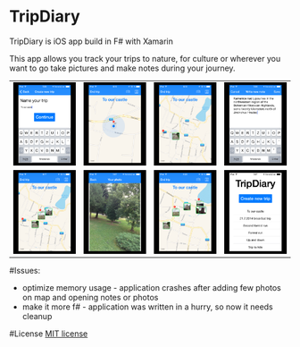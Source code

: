 TripDiary
=========

TripDiary is iOS app build in F# with Xamarin

This app allows you track your trips to nature, for culture or wherever you want to go take pictures and make notes during your journey.


<table>
  <tr>
    <td><img src="https://raw.githubusercontent.com/Elywejnak/TripDiary/master/_screenshots/01.PNG" /></td>
    <td><img src="https://raw.githubusercontent.com/Elywejnak/TripDiary/master/_screenshots/02.PNG" /></td>
    <td><img src="https://raw.githubusercontent.com/Elywejnak/TripDiary/master/_screenshots/03.PNG" /></td>
    <td><img src="https://raw.githubusercontent.com/Elywejnak/TripDiary/master/_screenshots/04.PNG" /></td>
  </tr>
  <tr>
    <td><img src="https://raw.githubusercontent.com/Elywejnak/TripDiary/master/_screenshots/05.PNG" /></td>
    <td><img src="https://raw.githubusercontent.com/Elywejnak/TripDiary/master/_screenshots/06.PNG" /></td>
    <td><img src="https://raw.githubusercontent.com/Elywejnak/TripDiary/master/_screenshots/07.PNG" /></td>
    <td><img src="https://raw.githubusercontent.com/Elywejnak/TripDiary/master/_screenshots/08.PNG" /></td>
  </tr>
</table>


#Issues:
* optimize memory usage - application crashes after adding few photos on map and opening notes or photos
* make it more f# - application was written in a hurry, so now it needs cleanup

#License
[MIT license](http://opensource.org/licenses/MIT)







